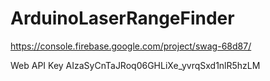 # ArduinoLaserRangeFinder

https://console.firebase.google.com/project/swag-68d87/

Web API Key  AIzaSyCnTaJRoq06GHLiXe_yvrqSxd1nlR5hzLM
